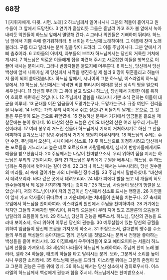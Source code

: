 ## 68장
1 [지휘자에게. 다윗. 시편. 노래]
2 하느님께서 일어나시니 그분의 적들이 흩어지고 원수들이 그 앞에서 도망친다.
3 연기가 흩날리듯 그들은 흩날려 가고 초가 불 앞에서 녹아내리듯 악인들이 하느님 앞에서 멸망해 간다.
4 그러나 의인들은 기뻐하며 뛰리라. 하느님 앞에서 기쁨 속에 즐거워하리라.
5 너희는 하느님께 노래하여라. 그 이름에 찬미 노래 불러라. 구름 타고 달리시는 분께 길을 닦아 드려라. 그 이름 주님이시다. 그분 앞에서 기뻐 춤추어라.
6 고아들의 아버지, 과부들의 보호자 하느님께서는 당신의 거룩한 거처에 계시다.
7 하느님은 외로운 이들에게 집을 마련해 주시고 사로잡힌 이들을 행복으로 이끌어 내시는 분이시다. 그러나 반항자들은 불모지에 머무른다.
8 하느님, 당신께서 당신 백성에 앞서 나아가실 제 당신께서 사막을 행진하실 제 셀라
9 땅이 뒤흔들리고 하늘마저 물이 되어 쏟아졌습니다. 하느님 앞에서, 시나이의 그분 하느님, 이스라엘의 하느님 앞에서.
10 하느님, 당신께서는 넉넉한 비를 뿌리시어 메마른 당신 상속의 땅을 일으켜 세우십니다.
11 당신의 무리가 그 위에 살고 있으니 하느님, 당신께서 가련한 이를 위하여 호의로 마련하신 것입니다.
12 주님께서 말씀을 내리시니 기쁜 소식 전하는 이들이 대군을 이루네.
13 군대를 이끈 임금들이 도망가는구나, 도망가는구나. 규중 여인도 전리품을 나누네.
14 너희는 가축 우리 사이에서 쉬고 싶으냐? 비둘기의 날개는 은으로, 그 깃들은 푸른빛이 도는 금으로 뒤덮였네.
15 전능하신 분께서 거기에서 임금들을 흩으실 제 찰몬에는 눈이 왔다네.
16 바산의 산은 드높은 산이요 바산의 산은 여러 봉우리 거느린 산이라네.
17 여러 봉우리 거느린 산들아 하느님께서 기꺼이 거처하시기로 하신 그 산을 어찌하여 흘겨보느냐? 정녕 주님께서 거기에 영원히 머무시리라.
18 하느님의 수레는 수만 수천. 주님께서 오신다, 시나이에서 성소로.
19 주 하느님으로 좌정하시려고 당신께서는 포로들을 거느리시고 높은 데로 오르셨으며 사람들에게서, 심지어 반항자들에게서도 예물을 받으셨습니다.
20 주님께서는 나날이 찬미받으소서. 우리 위하여 짐을 지시는 하느님은 우리의 구원이시다. 셀라
21 하느님은 우리에게 구원을 베푸시는 하느님. 주 하느님께는 죽음에서 벗어나는 길이 있네.
22 그러나 하느님께서는 부수시리라, 당신 원수들의 머리를, 죄 속에 걸어가는 자의 더부룩한 정수리를.
23 주님께서 말씀하셨네. “바산에서 데려오리라. 바다 깊은 곳에서 데려오리라.
24 네가 피에다 발을 씻고 네 개들의 혀도 원수들에게서 제 몫을 차지하게 하려는 것이다.”
25 하느님, 사람들이 당신의 행렬을 보았습니다, 저의 하느님이시며 저의 임금이신 당신께서 성소로 드시는 행렬을.
26 가인들이 앞서 가고 악사들이 뒤따르며 그 가운데에서는 처녀들이 손북을 치는구나.
27 축제의 모임에서 하느님을 찬미하여라. 이스라엘의 원천에서 주님을 찬미하여라.
28 거기에는 작지만 그들의 지배자인 벤야민이, 유다의 으뜸들이 무리 지어 있고 즈불룬의 으뜸들과 납탈리의 으뜸들이 있네.
29 하느님, 당신의 권능을 베푸소서. 하느님, 당신의 권능을 드러내 보이소서, 우리 위하여 이루신 당신의 권능을.
30 예루살렘에 있는 당신의 궁궐을 위하여 임금들이 당신께 조공을 가져오게 하소서.
31 꾸짖으소서, 갈대밭의 맹수를 수소들의 무리를 백성들의 송아지들도 함께. 은덩이를 짓밟으시는 분께서 전쟁을 좋아하는 백성들을 흩어 버리시네.
32 이집트에서 우두머리들이 오고 에티오피아는 서둘러 하느님께 선물을 가져오네.
33 세상의 나라들아 하느님께 노래하여라. 주님께 찬미 노래 불러라, 셀라
34 하늘을, 태초의 하늘을 타고 달리시는 분께. 보라, 그분께서 소리를 높이시니 우렁찬 소리라네.
35 하느님께 권능을 드려라. 이스라엘 위에는 그분의 존엄이 있고 그분의 권능은 구름 위에 있네.
36 하느님께서는 당신 성소에서 경외로우시다. 이스라엘의 하느님께서 백성에게 권능과 힘을 주시네. 하느님께서는 찬미받으소서.
